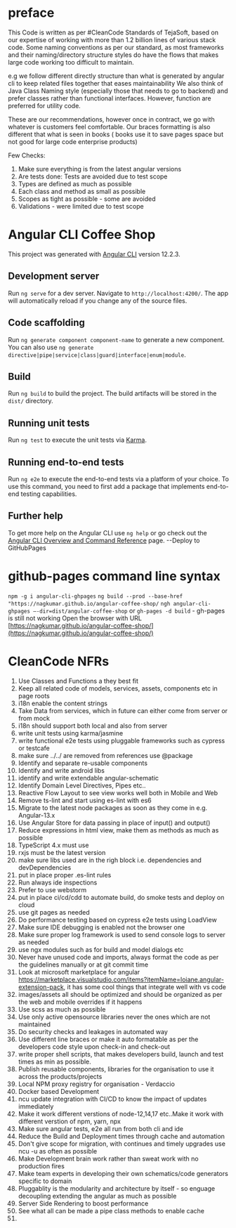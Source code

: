 # preface

This Code is written as per #CleanCode Standards of TejaSoft, based on our expertise of working with more than 1.2 billion lines of various stack code. Some naming conventions as
per our standard, as most frameworks and their naming/directory structure styles do have the flows that makes large code working too difficult to maintain.

e.g we follow different directly structure than what is generated by angular cli to keep related files together that eases maintainability We also think of Java Class Naming
style (especially those that needs to go to backend) and prefer classes rather than functional interfaces. However, function are preferred for utility code.

These are our recommendations, however once in contract, we go with whatever is customers feel comfortable. Our braces formatting is also different that what is seen in books (
books use it to save pages space but not good for large code enterprise products)

Few Checks:

1. Make sure everything is from the latest angular versions
2. Are tests done: Tests are avoided due to test scope
3. Types are defined as much as possible
4. Each class and method as small as possible
5. Scopes as tight as possible - some are avoided
6. Validations - were limited due to test scope

# Angular CLI Coffee Shop

This project was generated with [Angular CLI](https://github.com/angular/angular-cli) version 12.2.3.

## Development server

Run `ng serve` for a dev server. Navigate to `http://localhost:4200/`. The app will automatically reload if you change any of the source files.

## Code scaffolding

Run `ng generate component component-name` to generate a new component. You can also use `ng generate directive|pipe|service|class|guard|interface|enum|module`.

## Build

Run `ng build` to build the project. The build artifacts will be stored in the `dist/` directory.

## Running unit tests

Run `ng test` to execute the unit tests via [Karma](https://karma-runner.github.io).

## Running end-to-end tests

Run `ng e2e` to execute the end-to-end tests via a platform of your choice. To use this command, you need to first add a package that implements end-to-end testing capabilities.

## Further help

To get more help on the Angular CLI use `ng help` or go check out the [Angular CLI Overview and Command Reference](https://angular.io/cli) page. --Deploy to GitHubPages

# github-pages command line syntax

`npm -g i angular-cli-ghpages`
`ng build --prod --base-href "https://nagkumar.github.io/angular-coffee-shop/`
`ngh angular-cli-ghpages —-dir=dist/angular-coffee-shop` or  `gh-pages -d build` - gh-pages is still not working Open the browser with
URL [https://nagkumar.github.io/angular-coffee-shop/](https://nagkumar.github.io/angular-coffee-shop/)

# CleanCode NFRs

1. Use Classes and Functions a they best fit
2. Keep all related code of models, services, assets, components etc in page roots
3. i18n enable the content strings
4. Take Data from services, which in future can either come from server or from mock
5. i18n should support both local and also from server
6. write unit tests using karma/jasmine
7. write functional e2e tests using pluggable frameworks such as cypress or testcafe
8. make sure ../../ are removed from references use @package
9. Identify and separate re-usable components
10. Identify and write android libs
11. identify and write extendable angular-schematic
12. Identify Domain Level Directives, Pipes etc..
13. Reactive Flow Layout to see view works well both in Mobile and Web
14. Remove ts-lint and start using es-lint with es6
15. Migrate to the latest node packages as soon as they come in e.g. Angular-13.x
16. Use Angular Store for data passing in place of input() and output()
17. Reduce expressions in html view, make them as methods as much as possible
18. TypeScript 4.x must use
19. rxjs must be the latest version
20. make sure libs used are in the righ block i.e. dependencies and devDependencies
21. put in place proper .es-lint rules
22. Run always ide inspections
23. Prefer to use webstorm
24. put in place ci/cd/cdd to automate build, do smoke tests and deploy on cloud
25. use git pages as needed
26. Do performance testing based on cypress e2e tests using LoadView
27. Make sure IDE debugging is enabled not the browser one
28. Make sure proper log framework is used to send console logs to server as needed
29. use ngx modules such as for build and model dialogs etc
30. Never have unused code and imports, always format the code as per the guidelines manually or at git commit time
31. Look at microsoft marketplace for angular https://marketplace.visualstudio.com/items?itemName=loiane.angular-extension-pack, it has some cool things that integrate well with vs
    code
32. images/assets all should be optimized and should be organized as per the web and mobile overrides if it happens
33. Use scss as much as possible
34. Use only active opensource libraries never the ones which are not maintained
35. Do security checks and leakages in automated way
36. Use different line braces or make it auto formatable as per the developers code style upon check-in and check-out
37. write proper shell scripts, that makes developers build, launch and test times as min as possible.
38. Publish reusable components, libraries for the organisation to use it across the products/projects
39. Local NPM proxy registry for organisation - Verdaccio
40. Docker based Development
41. ncu update integration with CI/CD to know the impact of updates immediately
42. Make it work different verstions of node-12,14,17 etc..Make it work with different verstion of npm, yarn, npx
43. Make sure angular tests, e2e all run from both cli and ide
44. Reduce the Build and Deployment times through cache and automation
45. Don't give scope for migration, with continues and timely upgrades use ncu -u as often as possible
46. Make Development brain work rather than sweat work with no production fires
47. Make team experts in developing their own schematics/code generators specific to domain
48. Pluggablity is the modularity and architecture by itself - so enguage decoupling extending the angular as much as possible
49. Server Side Rendering to boost performance
50. See what all can be made a pipe class methods to enable cache
51. 

